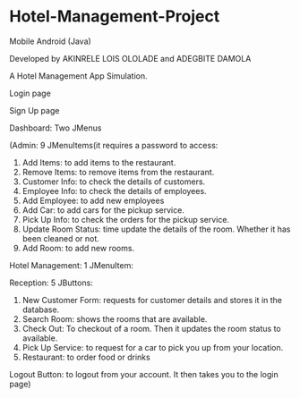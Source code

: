 # Hotel-Management-Project

Mobile Android (Java)

Developed by AKINRELE LOIS OLOLADE and ADEGBITE DAMOLA

A Hotel Management App Simulation.

Login page

Sign Up page

Dashboard: Two JMenus

(Admin: 9 JMenuItems(it requires a password to access:

1. Add Items: to add items to the restaurant.
2. Remove Items: to remove items from the restaurant.
3. Customer Info: to check the details of customers.
4. Employee Info: to check the details of employees.
5. Add Employee: to add new employees
6. Add Car: to add cars for the pickup service.
7. Pick Up Info: to check the orders for the pickup service.
8. Update Room Status: time update the details of the room. Whether it has been cleaned or not.
9. Add Room: to add new rooms.

Hotel Management: 1 JMenuItem:

Reception: 5 JButtons:
1. New Customer Form: requests for customer details and stores it in the database.
2. Search Room: shows the rooms that are available.
3. Check Out: To checkout of a room. Then it updates the room status to available.
4. Pick Up Service: to request for a car to pick you up from your location.
5. Restaurant: to order food or drinks

Logout Button: to logout from your account. It then takes you to the login page)

